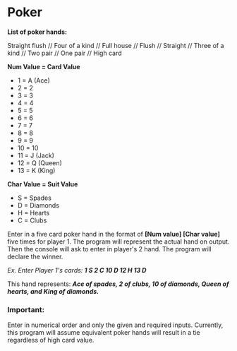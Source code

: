# Poker

**List of poker hands:**

Straight flush //
Four of a kind //
Full house //
Flush //
Straight //
Three of a kind //
Two pair //
One pair //
High card

**Num Value = Card Value**

- 1 = A (Ace)
- 2 = 2
- 3 = 3
- 4 = 4
- 5 = 5
- 6 = 6
- 7 = 7
- 8 = 8
- 9 = 9
- 10 = 10
- 11 = J (Jack)
- 12 = Q (Queen)
- 13 = K (King)

**Char Value = Suit Value**
- S = Spades
- D = Diamonds
- H = Hearts
- C = Clubs

Enter in a five card poker hand in the format of **[Num value] [Char value]** five times for player 1.
The program will represent the actual hand on output. Then the console will ask to enter in player's 2 hand. The program will declare the winner.

*Ex. Enter Player 1's cards: **1 S 2 C 10 D 12 H 13 D***

This hand represents: ***Ace of spades, 2 of clubs, 10 of diamonds, Queen of hearts, and King of diamonds.***

### Important:

Enter in numerical order and only the given and required inputs. Currently, this program will assume equivalent poker hands will result in a tie regardless of high card value.
